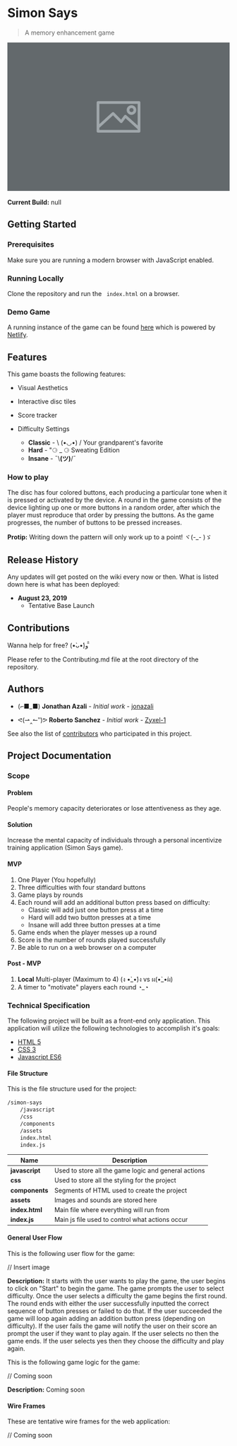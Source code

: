 # Simon Says

> A memory enhancement game

![Sample Screenshot](images/placeholder.png)

**Current Build:** null

## Getting Started

### Prerequisites

Make sure you are running a modern browser with JavaScript enabled.

### Running Locally

Clone the repository and run the ``` index.html``` on a browser.

### Demo Game

A running instance of the game can be found [here](https://www.netlify.com) which is powered by [Netlify](https://www.netlify.com).

## Features

This game boasts the following features:

* Visual Aesthetics

* Interactive disc tiles

* Score tracker

* Difficulty Settings

  * **Classic** - \ (•◡•) / Your grandparent's favorite
  * **Hard** - "⚆ _ ⚆ Sweating Edition
  * **Insane** - ¯\\__(ツ)__/¯ 

### How to play

The disc has four colored buttons, each producing a particular tone when it is pressed or activated by the device. A round in the game consists of the device lighting up one or more buttons in a random order, after which the player must reproduce that order by pressing the buttons. As the game progresses, the number of buttons to be pressed increases.

**Protip:** Writing down the pattern will only work up to a point! ヾ(-_- )ゞ

## Release History

Any updates will get posted on the wiki every now or then. What is listed down here is what has been deployed:

* **August 23, 2019**
  * Tentative Base Launch 

## Contributions

Wanna help for free? (•̀ᴗ•́)و ̑̑ 

Please refer to the Contributing.md file at the root directory of the repository.

## Authors

* (⌐■_■)  **Jonathan Azali** - *Initial work* - [jonazali](https://github.com/jonazali)

* ᕙ(⇀‸↼‶)ᕗ  **Roberto Sanchez** - *Initial work* - [Zyxel-1](https://github.com/Zyxel-1)

See also the list of [contributors](https://github.com/tp-simon-says/simon-says/graphs/contributors) who participated in this project.



## Project Documentation

### Scope

#### Problem

People's memory capacity deteriorates  or lose attentiveness as they age.

#### Solution

Increase the mental capacity of individuals through a personal incentivize training application (Simon Says game).

#### MVP

1. One Player (You hopefully)
2. Three difficulties with four standard buttons
3. Game plays by rounds
4. Each round will add an additional button press based on difficulty:
   - Classic will add just one button press at a time
   - Hard will add two button presses at a time
   - Insane will add three button presses at a time
5. Game ends when the player messes up a round
6. Score is the number of rounds played successfully
7. Be able to run on a web browser on a computer

#### Post - MVP

1.  **Local** Multi-player (Maximum to 4) (ง •̀\_•́)ง  vs  ผ(•̀\_•́ผ)
2.  A timer to "motivate" players each round ◔_◔

### Technical Specification

The following project will be built as a front-end only application. This application will utilize the following technologies to accomplish it's goals:

* [HTML 5](https://developer.mozilla.org/en-US/docs/Web/Guide/HTML/HTML5)
* [CSS 3](https://developer.mozilla.org/en-US/docs/Web/CSS)
* [Javascript ES6](https://developer.mozilla.org/en-US/docs/Web/JavaScript)

#### File Structure

This is the file structure used for the project:

```text
/simon-says
	/javascript
	/css
	/components
	/assets
	index.html
	index.js
```

| Name           | Description                                          |
| -------------- | ---------------------------------------------------- |
| **javascript** | Used to store all the game logic and general actions |
| **css**        | Used to store all the styling for the project        |
| **components** | Segments of HTML used to create the project          |
| **assets**     | Images and sounds are stored here                    |
| **index.html** | Main file where everything will run from             |
| **index.js**   | Main js file used to control what actions occur      |

#### General User Flow

This is the following user flow for the game:

// Insert image

**Description:** It starts with the user wants to play the game, the user begins to click on "Start" to begin the game. The game prompts the user to select difficulty. Once the user selects a difficulty the game begins the first round. The round ends with either the user successfully inputted the correct sequence of button presses or failed to do that. If the user succeeded the game will loop again adding an addition button press (depending on difficulty). If the user fails the game will notify the user on their score an prompt the user if they want to play again. If the user selects no then the game ends. If the user selects yes then they choose the difficulty and play again.

This is the following game logic for the game:

// Coming soon

**Description:** Coming soon

#### Wire Frames

These are tentative wire frames for the web application:

// Coming soon

## 




